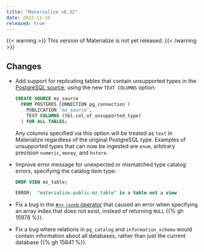 ```yaml
---
title: "Materialize v0.32"
date: 2022-11-16
released: true
---
```


{{< warning >}}
This version of Materialize is not yet released.
{{< /warning >}}

## Changes

* Add support for replicating tables that contain unsupported types in the
  [PostgreSQL source](/sql/create-source/postgres/), using the new `TEXT
  COLUMNS` option:

  ```sql
  CREATE SOURCE mz_source
	FROM POSTGRES CONNECTION pg_connection (
	  PUBLICATION 'mz_source',
	  TEXT COLUMNS (tbl.col_of_unsupported_type)
	) FOR ALL TABLES;
  ```

  Any columns specified via this option will be treated as `text` in
  Materialize regardless of the original PostgreSQL type. Examples of
  unsupported types that can now be ingested are `enum`,
  arbitrary precision `numeric`, `money`, and `hstore`.

* Improve error message for unexpected or mismatched type catalog errors,
  specifying the catalog item type:

  ```sql
  DROP VIEW mz_table;

  ERROR:  "materialize.public.mz_table" is a table not a view
  ```

* Fix a bug in the [`#>>` `jsonb` operator](/sql/types/jsonb/#operators) that
  caused an error when specifying an array index that does not exist, instead
  of returning `NULL` {{% gh 15978 %}}.

* Fix a bug where relations in `pg_catalog` and `information_schema` would
  contain information about all databases, rather than just the current
  database {{% gh 15841 %}}.
